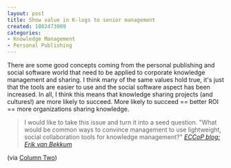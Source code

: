 ```yaml
--- 
layout: post
title: Show value in K-logs to senior management
created: 1082473909
categories: 
- Knowledge Management
- Personal Publishing
---
```

<p>There are some good concepts coming from the personal publishing and social software world that need to be applied to corporate knowledge management and sharing. I think many of the same values hold true, it's just that the tools are easier to use and the social software aspect has been increased. In all, I think this means that knowledge sharing projects (and cultures!) are more likely to succeed. More likely to succeed == better ROI == more organizations sharing knowledge.</p>

<blockquote>I would like to take this issue and turn it into a seed question. "What would be common ways to convince management to use lightweight, social collaboration tools for knowledge management?"
<cite><a href="http://www.eccop.com/blogs/public/archives/000092.html">ECCoP blog: Erik van Bekkum</a></cite>
</blockquote>

<p>(via <a href="http://www.steptwo.com.au/columntwo/archives/001204.html">Column Two</a>)</p>
